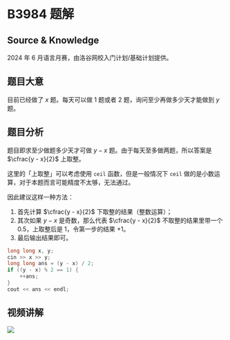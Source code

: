 # B3984 题解

## Source & Knowledge

2024 年 6 月语言月赛，由洛谷网校入门计划/基础计划提供。

## 题目大意

目前已经做了 $x$ 题。每天可以做 $1$ 题或者 $2$ 题，询问至少再做多少天才能做到 $y$ 题。
	
## 题目分析

题目即求至少做题多少天才可做 $y - x$ 题。由于每天至多做两题，所以答案是 $\cfrac{y - x}{2}$ 上取整。

这里的「上取整」可以考虑使用 `ceil` 函数，但是一般情况下 `ceil` 做的是小数运算，对于本题而言可能精度不太够，无法通过。

因此建议这样一种方法：
1. 首先计算 $\cfrac{y - x}{2}$ 下取整的结果（整数运算）；
1.  其次如果 $y - x$ 是奇数，那么代表 $\cfrac{y - x}{2}$ 不取整的结果里带一个 $0.5$，上取整后是 $1$，令第一步的结果 $+ 1$。
1. 最后输出结果即可。

```cpp
long long x, y;
cin >> x >> y;
long long ans = (y - x) / 2;
if ((y - x) % 2 == 1) {
    ++ans;
}
cout << ans << endl;
```

## 视频讲解

![](bilibili:BV19E421P7KQ?page=1)